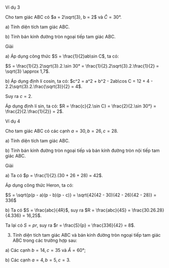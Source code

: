 Ví dụ 3

Cho tam giác ABC có $a = 2\sqrt{3}, b = 2$ và $\hat{C} = 30°$.

a) Tính diện tích tam giác ABC.

b) Tính bán kính đường tròn ngoại tiếp tam giác ABC.

Giải

a) Áp dụng công thức $S = \frac{1}{2}ab\sin C$, ta có:

$S = \frac{1}{2}.2\sqrt{3}.2.\sin 30° = \frac{1}{2}.2\sqrt{3}.2.\frac{1}{2} = \sqrt{3} \approx 1,7$.

b) Áp dụng định lí cosin, ta có: $c^2 = a^2 + b^2 - 2ab\cos C = 12 + 4 - 2.2\sqrt{3}.2.\frac{\sqrt{3}}{2} = 4$.

Suy ra $c = 2$.

Áp dụng định lí sin, ta có: $R = \frac{c}{2.\sin C} = \frac{2}{2.\sin 30°} = \frac{2}{2.\frac{1}{2}} = 2$.

Ví dụ 4

Cho tam giác ABC có các cạnh $a = 30, b = 26, c = 28$.

a) Tính diện tích tam giác ABC.

b) Tính bán kính đường tròn ngoại tiếp và bán kính đường tròn nội tiếp tam giác ABC.

Giải

a) Ta có $p = \frac{1}{2}.(30 + 26 + 28) = 42$.

Áp dụng công thức Heron, ta có:

$S = \sqrt{p(p - a)(p - b)(p - c)} = \sqrt{42(42 - 30)(42 - 26)(42 - 28)} = 336$

b) Ta có $S = \frac{abc}{4R}$, suy ra $R = \frac{abc}{4S} = \frac{30.26.28}{4.336} = 16,25$.

Ta lại có $S = pr$, suy ra $r = \frac{S}{p} = \frac{336}{42} = 8$.

3. Tính diện tích tam giác ABC và bán kính đường tròn ngoại tiếp tam giác ABC trong các trường hợp sau:

a) Các cạnh $b = 14, c = 35$ và $\hat{A} = 60°$;

b) Các cạnh $a = 4, b = 5, c = 3$.